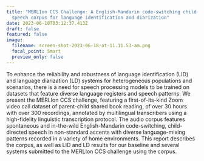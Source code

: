 ```yaml
---
title: "MERLIon CCS Challenge: A English-Mandarin code-switching child-directed
  speech corpus for language identification and diarization"
date: 2023-06-18T03:12:37.413Z
draft: false
featured: false
image:
  filename: screen-shot-2023-06-18-at-11.11.53-am.png
  focal_point: Smart
  preview_only: false
---
```

To enhance the reliability and robustness of language identification (LID) and language diarization (LD) systems for heterogeneous populations and scenarios, there is a need for speech processing models to be trained on datasets that feature diverse language registers and speech patterns. We present the MERLIon CCS challenge, featuring a first-of-its-kind Zoom video call dataset of parent-child shared book reading, of over 30 hours with over 300 recordings, annotated by multilingual transcribers using a high-fidelity linguistic transcription protocol. The audio corpus features spontaneous and in-the-wild English-Mandarin code-switching, child-directed speech in non-standard accents with diverse language-mixing patterns recorded in a variety of home environments. This report describes the corpus, as well as LID and LD results for our baseline and several systems submitted to the MERLIon CCS challenge using the corpus.